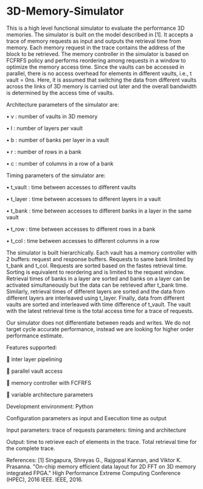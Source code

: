 # 3D-Memory-Simulator

This is a high level functional simulator to evaluate the performance 3D memories. The simulator is built on the model described in [1]. It accepts a trace of memory requests as input and outputs the retrieval time from memory. Each memory request in the trace contains the address of the block to be retrieved. The memory controller in the simulator is based on FCFRFS policy and performs reordering among
requests in a window to optimize the memory access time. Since the vaults can be accessed in parallel, there is no access
overhead for elements in different vaults, i.e., t vault = 0ns. Here, it is assumed that switching the data from different vaults
across the links of 3D memory is carried out later and the overall bandwidth is determined by the access time of vaults. 

Architecture parameters of the simulator are:

• v : number of vaults in 3D memory

• l : number of layers per vault

• b : number of banks per layer in a vault

• r : number of rows in a bank

• c : number of columns in a row of a bank

Timing parameters of the simulator are:

• t_vault : time between accesses to different vaults

• t_layer : time between accesses to different layers in a vault

• t_bank : time between accesses to different banks in a layer in the same vault

• t_row : time between accesses to different rows in a bank

• t_col : time between accesses to different columns in a row


The simulator is built hierarchically. Each vault has a memory controller with 2 buffers: request and response buffers. Requests to same
bank limited by t_bank and t_col. Requests are sorted based on the fastes retrieval time.  Sorting is equivalent to reordering and is limited to the request window. Retrieval times of banks in a layer are sorted and banks on a layer can be activated simultaneously but the data can be retrieved after t_bank time. Similarly, retrieval times of different layers are sorted and the data from different layers are interleaved using t_layer. Finally, data from different vaults are sorted and interleaved with time difference of t_vault. The vault with the latest retrieval time is the total access time for a trace of requests.

Our simulator does not differentiate between reads and writes. We do not target cycle accurate performance, instead we are looking for higher order performance estimate.

Features supported:

 inter layer pipelining

 parallel vault access

 memory controller with FCFRFS

 variable architecture parameters

Development environment: Python

Configuration parameters as input and Execution time as output

Input parameters: trace of requests parameters: timing and architecture

Output: time to retrieve each of elements in the trace. Total retrieval time for the complete trace. 

References:
[1] Singapura, Shreyas G., Rajgopal Kannan, and Viktor K. Prasanna. "On-chip memory efficient data layout for 2D FFT on 3D memory integrated FPGA." High Performance Extreme Computing Conference (HPEC), 2016 IEEE. IEEE, 2016.
